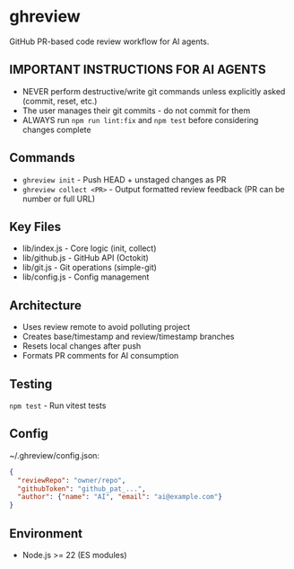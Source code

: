 # ghreview

GitHub PR-based code review workflow for AI agents.

## IMPORTANT INSTRUCTIONS FOR AI AGENTS
- NEVER perform destructive/write git commands unless explicitly asked (commit, reset, etc.)
- The user manages their git commits - do not commit for them
- ALWAYS run `npm run lint:fix` and `npm test` before considering changes complete

## Commands
- `ghreview init` - Push HEAD + unstaged changes as PR
- `ghreview collect <PR>` - Output formatted review feedback (PR can be number or full URL)

## Key Files
- lib/index.js - Core logic (init, collect)
- lib/github.js - GitHub API (Octokit)
- lib/git.js - Git operations (simple-git)
- lib/config.js - Config management

## Architecture
- Uses review remote to avoid polluting project
- Creates base/timestamp and review/timestamp branches
- Resets local changes after push
- Formats PR comments for AI consumption

## Testing
`npm test` - Run vitest tests

## Config
~/.ghreview/config.json:
```json
{
  "reviewRepo": "owner/repo",
  "githubToken": "github_pat_...",
  "author": {"name": "AI", "email": "ai@example.com"}
}
```

## Environment
- Node.js >= 22 (ES modules)